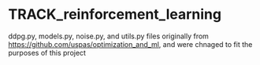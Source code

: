 # TRACK_reinforcement_learning

ddpg.py, models.py, noise.py, and utils.py files originally from https://github.com/uspas/optimization_and_ml, and were chnaged to fit the purposes of this project
